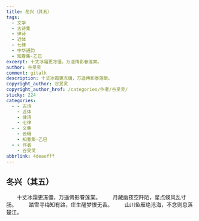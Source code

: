 ```yaml
---
title: 冬兴（其五）
tags:
  - 文学
  - 古诗集
  - 律诗
  - 近体
  - 七律
  - 中华通韵
  - 知春集·乙巳
excerpt: 十丈冰霜更冻僵，万遥俜影眷莲棠。
author: 谷旻灵
comment: gitalk
description: 十丈冰霜更冻僵，万遥俜影眷莲棠。
copyright_author: 谷旻灵
copyright_author_href: /categories/作者/谷旻灵/
sticky: 224
categories:
  - - 古诗
    - 近体
    - 律诗
    - 七律
  - - 文集
    - 云辑
    - 知春集·乙巳
  - - 作者
    - 谷旻灵
abbrlink: 4deaefff
---
```

## 冬兴（其五）
&emsp;&emsp;十丈冰霜更冻僵，万遥俜影眷莲棠。
&emsp;&emsp;月藏幽夜空阡陌，星点倏风乱寸肠。
&emsp;&emsp;踏雪寻梅知有路，庄生醒梦恨无香。
&emsp;&emsp;山川鱼雁绝沧海，不念则息落楚江。
